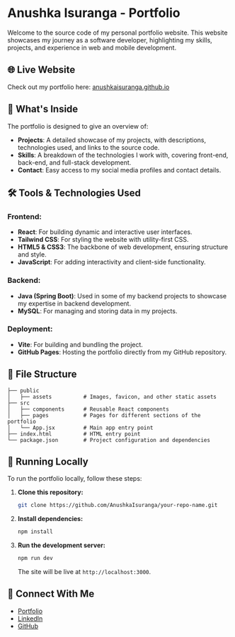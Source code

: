 # Anushka Isuranga - Portfolio

Welcome to the source code of my personal portfolio website. This website showcases my journey as a software developer, highlighting my skills, projects, and experience in web and mobile development.

## 🌐 Live Website

Check out my portfolio here: [anushkaisuranga.github.io](https://anushkaisuranga.github.io)

## 📄 What's Inside

The portfolio is designed to give an overview of:
- **Projects**: A detailed showcase of my projects, with descriptions, technologies used, and links to the source code.
- **Skills**: A breakdown of the technologies I work with, covering front-end, back-end, and full-stack development.
- **Contact**: Easy access to my social media profiles and contact details.

## 🛠 Tools & Technologies Used

### Frontend:
- **React**: For building dynamic and interactive user interfaces.
- **Tailwind CSS**: For styling the website with utility-first CSS.
- **HTML5 & CSS3**: The backbone of web development, ensuring structure and style.
- **JavaScript**: For adding interactivity and client-side functionality.

### Backend:
- **Java (Spring Boot)**: Used in some of my backend projects to showcase my expertise in backend development.
- **MySQL**: For managing and storing data in my projects.

### Deployment:
- **Vite**: For building and bundling the project.
- **GitHub Pages**: Hosting the portfolio directly from my GitHub repository.

## 📂 File Structure

```
├── public
│   ├── assets          # Images, favicon, and other static assets
├── src
│   ├── components      # Reusable React components
│   ├── pages           # Pages for different sections of the portfolio
│   └── App.jsx         # Main app entry point
├── index.html          # HTML entry point
└── package.json        # Project configuration and dependencies
```

## 🚀 Running Locally

To run the portfolio locally, follow these steps:

1. **Clone this repository:**
   ```bash
   git clone https://github.com/AnushkaIsuranga/your-repo-name.git
   ```
2. **Install dependencies:**
   ```bash
   npm install
   ```
3. **Run the development server:**
   ```bash
   npm run dev
   ```

   The site will be live at `http://localhost:3000`.

## 🔗 Connect With Me

- [Portfolio](https://anushkaisuranga.github.io)
- [LinkedIn](https://www.linkedin.com/in/anushka-isuranga/)
- [GitHub](https://github.com/AnushkaIsuranga)
